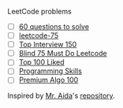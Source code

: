 LeetCode problems
 - [ ] [60 questions to solve](https://leetcode.com/list/xo2bgr0r/)
 - [ ] [leetcode-75](https://leetcode.com/studyplan/leetcode-75/)
 - [ ] [Top Interview 150](https://leetcode.com/studyplan/top-interview-150/)
 - [ ] [Blind 75 Must Do Leetcode](https://leetcode.com/problem-list/xi4ci4ig/)
 - [ ] [Top 100 Liked](https://leetcode.com/studyplan/top-100-liked/)
 - [ ] [Programming Skills](https://leetcode.com/studyplan/programming-skills/)
 - [ ] [Premium Algo 100](https://leetcode.com/studyplan/premium-algo-100/)

Inspired by [Mr. Aida](https://github.com/a1da4)'s [repository](https://github.com/a1da4/leetcode?tab=readme-ov-file).